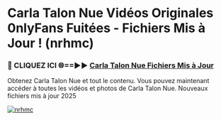 # Carla Talon Nue Vidéos Originales 0nlyFans Fuitées - Fichiers Mis à Jour ! (nrhmc)

<h3>🔴 CLIQUEZ ICI 🌐==►► <a href="https://tinyurl.com/2pmr4ezf" rel="nofollow">Carla Talon Nue Fichiers Mis à Jour</a></h3>

Obtenez Carla Talon Nue et tout le contenu. Vous pouvez maintenant accéder à toutes les vidéos et photos de Carla Talon Nue. Nouveaux fichiers mis à jour 2025

[![nrhmc](https://i.imgur.com/6SNvagu.gif)](https://tinyurl.com/2pmr4ezf)
